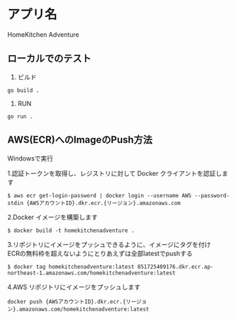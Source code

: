 # アプリ名

HomeKitchen Adventure

## ローカルでのテスト

1. ビルド
```
go build . 
```
1. RUN
```
go run .
``` 

## AWS(ECR)へのImageのPush方法

Windowsで実行

1.認証トークンを取得し、レジストリに対して Docker クライアントを認証します

```
$ aws ecr get-login-password | docker login --username AWS --password-stdin {AWSアカウントID}.dkr.ecr.{リージョン}.amazonaws.com
```

2.Docker イメージを構築します

```
$ docker build -t homekitchenadventure .
```

3.リポジトリにイメージをプッシュできるように、イメージにタグを付け  
ECRの無料枠を超えないようにとりあえずは全部latestでpushする
```
$ docker tag homekitchenadventure:latest 851725409176.dkr.ecr.ap-northeast-1.amazonaws.com/homekitchenadventure:latest
```

4.AWS リポジトリにイメージをプッシュします

```
docker push {AWSアカウントID}.dkr.ecr.{リージョン}.amazonaws.com/homekitchenadventure:latest
```